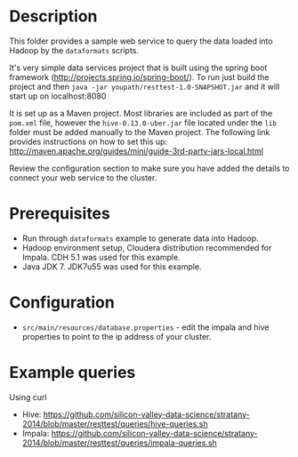 # Description

This folder provides a sample web service to query the data loaded into Hadoop by the `dataformats` scripts.

It's very simple data services project that is built using the spring boot framework (http://projects.spring.io/spring-boot/).  To run just build the project and then `java -jar youpath/resttest-1.0-SNAPSHOT.jar` and it will start up on localhost:8080

It is set up as a Maven project. Most libraries are included as part of the `pom.xml` file, however the `hive-0.13.0-uber.jar` file located under the `lib` folder must be added manually to the Maven project. The following link provides instructions on how to set this up:
http://maven.apache.org/guides/mini/guide-3rd-party-jars-local.html

Review the configuration section to make sure you have added the details to connect your web service to the cluster.


# Prerequisites
- Run through `dataformats` example to generate data into Hadoop.
- Hadoop environment setup, Cloudera distribution recommended for Impala. CDH 5.1 was used for this example.
- Java JDK 7. JDK7u55 was used for this example.

# Configuration
- `src/main/resources/database.properties` - edit the impala and hive properties to point to the ip address of your cluster.

# Example queries
Using curl
- Hive: https://github.com/silicon-valley-data-science/stratany-2014/blob/master/resttest/queries/hive-queries.sh
- Impala: https://github.com/silicon-valley-data-science/stratany-2014/blob/master/resttest/queries/impala-queries.sh

